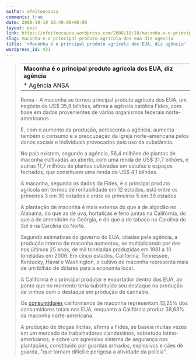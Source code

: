 ```yaml
---
author: efeitoecausa
comments: true
date: 2008-10-10 18:49:00+00:00
layout: post
link: https://efeitoecausa.wordpress.com/2008/10/10/maconha-e-o-principal-produto-agricola-dos-eua-diz-agencia/
slug: maconha-e-o-principal-produto-agricola-dos-eua-diz-agencia
title: '>Maconha é o principal produto agrícola dos EUA, diz agência'
wordpress_id: 421
---
```


><table cellpadding="2" cellspacing="0" border="0" class="MateriaT" width="100%" ><tbody ><tr style="font-weight:bold;" >
<td colspan="2" class="titulo" >Maconha é o principal produto agrícola dos EUA, diz agência
</td> </tr>  <tr >
<td class="assinatura" >
* Agência ANSA
</td>
<td align="right" class="data" >  

</td></tr></tbody></table>  


Roma - A maconha se tornou principal produto agrícola dos EUA, um negócio de US$ 35,8 bilhões, afirma a agência católica Fides, com base em dados provenientes de vários organismos federais norte-americanos.  
  
E, com o aumento da produção, acrescenta a agência, aumenta também o consumo e a preocupação da igreja norte-americana pelos danos sociais e individuais provocados pelo uso da substância.  
  
No país existem, segundo a agência, 56,4 milhões de plantas de maconha cultivadas ao aberto, com uma renda de US$ 31,7 bilhões, e outras 11,7 milhões de plantas cultivadas em estufas e espaços fechados, que constituem uma renda de US$ 4,1 bilhões.  
  
A maconha, segundo os dados da Fides, é o principal produto agrícola em termos de rentabilidade em 12 estados, está entre os primeiros 3 em 30 estados e entre os primeiros 5 em 39 estados.  
  
A plantação de maconha é mais extensa do que a de algodão no Alabama, do que as de uva, hortaliças e feno juntas na Califórnia, do que a de amendoim na Geórgia, e do que a de tabaco na Carolina do Sul e na Carolina do Norte.  
  
Segundo estimativas do governo do EUA, citadas pela agência, a produção interna de maconha aumentou, se multiplicando por dez nos últimos 25 anos, de mil toneladas produzidas em 1981 a 10 toneladas em 2006. Em cinco estados, Califórnia, Tennessee, Kentucky, Havaí e Washington, o cultivo de maconha representa mais de um bilhão de dólares para a economia local.  
  
A Califórnia é o principal produtor e exportador dentro dos EUA, ao ponto que no momento teria substituído seu destaque na produção de vinhos com o destaque em produção de cannabis.  
  
Os  [consumidores](http://www.jornaldamidia.com.br/#) californianos de maconha representam 13,25% dos consumidores totais nos EUA, enquanto a Califórnia produz 38,68% da maconha norte-americana.  
  
A produção de drogas ilícitas, afirma a Fides, se baseia muitas vezes em um mercado de trabalhadores clandestinos, sobretudo latino-americanos, e sobre um agressivo sistema de segurança nas plantações, constituído por guardas armados, explosivos e cães de guarda, "que tornam difícil e perigosa a atividade da polícia".  
  


